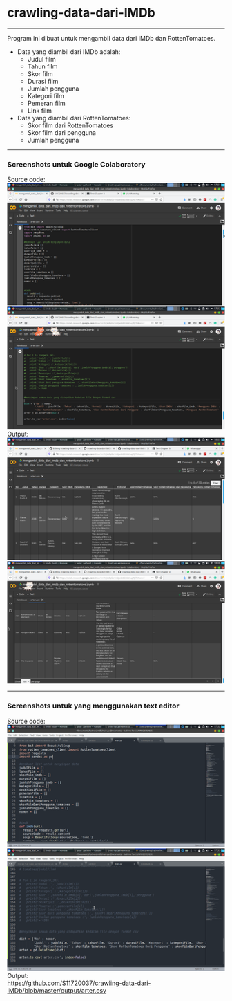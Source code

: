 # crawling-data-dari-IMDb

<hr>

Program ini dibuat untuk mengambil data dari IMDb dan RottenTomatoes.

<ul>
  <li>
    Data yang diambil dari IMDb adalah:
    <ul>
      <li>Judul film</li>
      <li>Tahun film</li>
      <li>Skor film</li>
      <li>Durasi film</li>
      <li>Jumlah pengguna</li>
      <li>Kategori film</li>
      <li>Pemeran film</li>
      <li>Link film</li>
     </ul>
  </li>

 <li>
   Data yang diambil dari RottenTomatoes:
   <ul>
    <li>Skor film dari RottenTomatoes</li>
    <li>Skor film dari pengguna</li>
    <li>Jumlah pengguna</li>

   </ul>
 </li>
</ul>

<hr>

<h3>Screenshots untuk Google Colaboratory</h3>
Source code:
<img src="https://github.com/S11720037/crawling-data-dari-IMDb/raw/master/screenshots/Screenshot_20200301_175136.png">
<img src="https://github.com/S11720037/crawling-data-dari-IMDb/raw/master/screenshots/Screenshot_20200301_175205.png">
Output:
<img src="https://github.com/S11720037/crawling-data-dari-IMDb/raw/master/screenshots/Screenshot_20200301_180557.png">
<img src="https://github.com/S11720037/crawling-data-dari-IMDb/raw/master/screenshots/Screenshot_20200301_180615.png">

<hr>
<h3>Screenshots untuk yang menggunakan text editor</h3>
Source code:<br>
<img src="https://github.com/S11720037/crawling-data-dari-IMDb/raw/master/screenshots/Screenshot_20200301_175300.png">
<img src="https://github.com/S11720037/crawling-data-dari-IMDb/raw/master/screenshots/Screenshot_20200301_175319.png">
Output:<br>
<a href="https://github.com/S11720037/crawling-data-dari-IMDb/blob/master/output/arter.csv" target="_blank">https://github.com/S11720037/crawling-data-dari-IMDb/blob/master/output/arter.csv</a>

